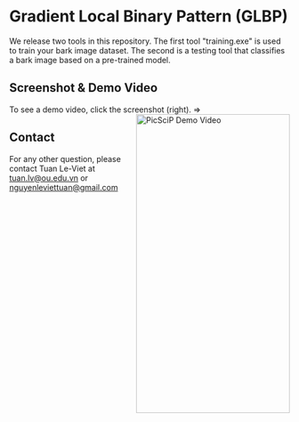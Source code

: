 Gradient Local Binary Pattern (GLBP)
=======

<!-- This doesn't show on GitHub...
<object width="512" height="512" type="application/x-shockwave-flash" data="http://content.screencast.com/users/mattdipasquale/folders/Jing/media/7d0d010f-f4fd-44b2-95fb-818a982c2c36/jingswfplayer.swf">
  <param name="movie" value="http://content.screencast.com/users/mattdipasquale/folders/Jing/media/7d0d010f-f4fd-44b2-95fb-818a982c2c36/jingswfplayer.swf" />
  <param name="quality" value="high" />
  <param name="bgcolor" value="#F8F8F8" />
  <param name="flashVars" value="containerwidth=512&containerheight=512&thumb=http://content.screencast.com/users/mattdipasquale/folders/Jing/media/7d0d010f-f4fd-44b2-95fb-818a982c2c36/FirstFrame.jpg&content=http://content.screencast.com/users/mattdipasquale/folders/Jing/media/7d0d010f-f4fd-44b2-95fb-818a982c2c36/00000002.swf&blurover=false" />
  <param name="allowFullScreen" value="true" />
  <param name="scale" value="showall" />
  <param name="allowScriptAccess" value="always" />
  <param name="base" value="http://content.screencast.com/users/mattdipasquale/folders/Jing/media/7d0d010f-f4fd-44b2-95fb-818a982c2c36/" />
</object> -->

We release two tools in this repository. The first tool "training.exe" is used to train your bark image dataset. The second is a testing tool that classifies a bark image based on a pre-trained model.

Screenshot & Demo Video
-----------------------

To see a demo video, click the screenshot (right). =>
<a style="float:right" href="http://screencast.com/t/FlWlTPS8XKrI" target="_blank">
  <img alt="PicSciP Demo Video" src="https://github.com/mattdipasquale/PicSciP/raw/master/screenshot.png" width="276" height="537" />
</a>

Contact
-----------------------

For any other question, please contact Tuan Le-Viet at tuan.lv@ou.edu.vn or nguyenleviettuan@gmail.com
